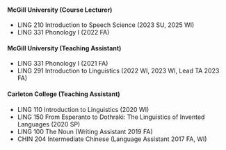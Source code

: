 #### McGill University (Course Lecturer)
- LING 210 Introduction to Speech Science (2023 SU, 2025 WI) 
- LING 331 Phonology I (2022 FA)
  
#### McGill University (Teaching Assistant)
- LING 331 Phonology I (2021 FA)
- LING 291 Introduction to Linguistics (2022 WI, 2023 WI, Lead TA 2023 FA) 

#### Carleton College (Teaching Assistant) 
- LING 110 Introduction to Linguistics (2020 WI) 
- LING 150 From Esperanto to Dothraki: The Linguistics of Invented Languages (2020 SP) 
- LING 100 The Noun (Writing Assistant 2019 FA)
- CHIN 204 Intermediate Chinese (Language Assistant 2017 FA, WI)
